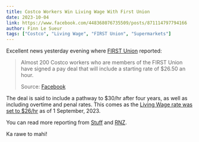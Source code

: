 ```yaml
---
title: Costco Workers Win Living Wage With First Union
date: 2023-10-04
link: https://www.facebook.com/448368076735509/posts/871114797794166
author: Finn Le Sueur
tags: ["Costco", "Living Wage", "FIRST Union", "Supermarkets"]
---
```


Excellent news yesterday evening where [FIRST Union](https://www.firstunion.org.nz/my-industry/retail-finance-and-commerce/supermarket-workers) reported:

> Almost 200 Costco workers who are members of the FIRST Union have signed a pay deal that will include a starting rate of $26.50 an hour.
>
> Source: [Facebook](https://www.facebook.com/448368076735509/posts/871114797794166)

<!--more-->

The deal is said to include a pathway to $30/hr after four years, as well as including overtime and penal rates. This comes as the [Living Wage rate was set to $26/hr](https://www.livingwage.org.nz/) as of 1 September, 2023.

You can read more reporting from [Stuff](https://www.stuff.co.nz/business/money/300981630/costco-workers-strike-pay-agreement) and [RNZ](https://www.rnz.co.nz/news/business/499290/costco-union-members-win-pay-deal-above-the-living-wage).

Ka rawe to mahi!
